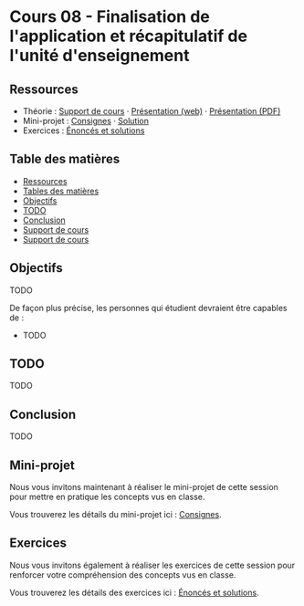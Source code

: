 # Cours 08 - Finalisation de l'application et récapitulatif de l'unité d'enseignement

## Ressources

- Théorie : [Support de cours](../01-theorie/README.md) ·
  [Présentation (web)](https://heig-vd-progserv1-course.github.io/heig-vd-progserv1-course/08-finalisation-de-lapplication-et-recapitulatif-de-lunite-denseignement/01-theorie/index.html)
  ·
  [Présentation (PDF)](https://heig-vd-progserv1-course.github.io/heig-vd-progserv1-course/08-finalisation-de-lapplication-et-recapitulatif-de-lunite-denseignement/01-theorie/08-finalisation-de-lapplication-et-recapitulatif-de-lunite-denseignement-presentation.pdf)
- Mini-projet : [Consignes](../02-mini-project/README.md) ·
  [Solution](../02-mini-project/solution/)
- Exercices : [Énoncés et solutions](../03-exercices/README.md)

## Table des matières

- [Ressources](#ressources)
- [Tables des matières](#table-des-matières)
- [Objectifs](#objectifs)
- [TODO](#todo)
- [Conclusion](#conclusion)
- [Support de cours](#mini-projet)
- [Support de cours](#exercices)

## Objectifs

TODO

De façon plus précise, les personnes qui étudient devraient être capables de :

- TODO

## TODO

TODO

## Conclusion

TODO

## Mini-projet

Nous vous invitons maintenant à réaliser le mini-projet de cette session pour
mettre en pratique les concepts vus en classe.

Vous trouverez les détails du mini-projet ici :
[Consignes](../02-mini-project/README.md).

## Exercices

Nous vous invitons également à réaliser les exercices de cette session pour
renforcer votre compréhension des concepts vus en classe.

Vous trouverez les détails des exercices ici :
[Énoncés et solutions](../03-exercices/README.md).
